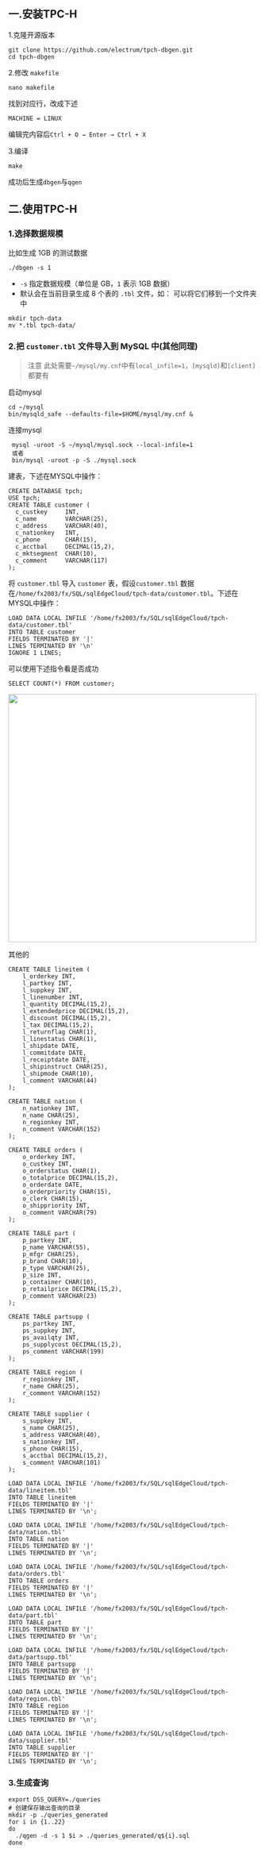 ## 一.安装TPC-H
1.克隆开源版本
```
git clone https://github.com/electrum/tpch-dbgen.git
cd tpch-dbgen
```

2.修改 `makefile`
```
nano makefile
```
找到对应行，改成下述
```
MACHINE = LINUX
```
编辑完内容后`Ctrl + O → Enter → Ctrl + X`

3.编译
```
make
```
成功后生成`dbgen`与`qgen`


## 二.使用TPC-H
### 1.选择数据规模
比如生成 1GB 的测试数据
```
./dbgen -s 1
```
- `-s` 指定数据规模（单位是 GB，`1` 表示 1GB 数据）
- 默认会在当前目录生成 8 个表的 `.tbl` 文件，如：
可以将它们移到一个文件夹中
```
mkdir tpch-data
mv *.tbl tpch-data/
```

### 2.把 `customer.tbl` 文件导入到 MySQL 中(其他同理)

> 注意
> 此处需要`~/mysql/my.cnf`中有`local_infile=1`，`[mysqld]`和`[client]`都要有

启动mysql
```
cd ~/mysql
bin/mysqld_safe --defaults-file=$HOME/mysql/my.cnf &
```
连接mysql
```
 mysql -uroot -S ~/mysql/mysql.sock --local-infile=1
 或者
 bin/mysql -uroot -p -S ./mysql.sock
```
建表，下述在MYSQL中操作：
```
CREATE DATABASE tpch;
USE tpch;
CREATE TABLE customer (
  c_custkey     INT,
  c_name        VARCHAR(25),
  c_address     VARCHAR(40),
  c_nationkey   INT,
  c_phone       CHAR(15),
  c_acctbal     DECIMAL(15,2),
  c_mktsegment  CHAR(10),
  c_comment     VARCHAR(117)
);
```
将 `customer.tbl` 导入 `customer` 表，假设`customer.tbl` 数据在`/home/fx2003/fx/SQL/sqlEdgeCloud/tpch-data/customer.tbl`。下述在MYSQL中操作：
```
LOAD DATA LOCAL INFILE '/home/fx2003/fx/SQL/sqlEdgeCloud/tpch-data/customer.tbl'
INTO TABLE customer
FIELDS TERMINATED BY '|'
LINES TERMINATED BY '\n'
IGNORE 1 LINES;
```
可以使用下述指令看是否成功
```
SELECT COUNT(*) FROM customer;
```
<img src="file-20250514231247268.png" style="width: 500px; height: auto;">

其他的
```
CREATE TABLE lineitem (
    l_orderkey INT,
    l_partkey INT,
    l_suppkey INT,
    l_linenumber INT,
    l_quantity DECIMAL(15,2),
    l_extendedprice DECIMAL(15,2),
    l_discount DECIMAL(15,2),
    l_tax DECIMAL(15,2),
    l_returnflag CHAR(1),
    l_linestatus CHAR(1),
    l_shipdate DATE,
    l_commitdate DATE,
    l_receiptdate DATE,
    l_shipinstruct CHAR(25),
    l_shipmode CHAR(10),
    l_comment VARCHAR(44)
);

CREATE TABLE nation (
    n_nationkey INT,
    n_name CHAR(25),
    n_regionkey INT,
    n_comment VARCHAR(152)
);

CREATE TABLE orders (
    o_orderkey INT,
    o_custkey INT,
    o_orderstatus CHAR(1),
    o_totalprice DECIMAL(15,2),
    o_orderdate DATE,
    o_orderpriority CHAR(15),
    o_clerk CHAR(15),
    o_shippriority INT,
    o_comment VARCHAR(79)
);

CREATE TABLE part (
    p_partkey INT,
    p_name VARCHAR(55),
    p_mfgr CHAR(25),
    p_brand CHAR(10),
    p_type VARCHAR(25),
    p_size INT,
    p_container CHAR(10),
    p_retailprice DECIMAL(15,2),
    p_comment VARCHAR(23)
);

CREATE TABLE partsupp (
    ps_partkey INT,
    ps_suppkey INT,
    ps_availqty INT,
    ps_supplycost DECIMAL(15,2),
    ps_comment VARCHAR(199)
);

CREATE TABLE region (
    r_regionkey INT,
    r_name CHAR(25),
    r_comment VARCHAR(152)
);

CREATE TABLE supplier (
    s_suppkey INT,
    s_name CHAR(25),
    s_address VARCHAR(40),
    s_nationkey INT,
    s_phone CHAR(15),
    s_acctbal DECIMAL(15,2),
    s_comment VARCHAR(101)
);

LOAD DATA LOCAL INFILE '/home/fx2003/fx/SQL/sqlEdgeCloud/tpch-data/lineitem.tbl'
INTO TABLE lineitem
FIELDS TERMINATED BY '|'
LINES TERMINATED BY '\n';

LOAD DATA LOCAL INFILE '/home/fx2003/fx/SQL/sqlEdgeCloud/tpch-data/nation.tbl'
INTO TABLE nation
FIELDS TERMINATED BY '|'
LINES TERMINATED BY '\n';

LOAD DATA LOCAL INFILE '/home/fx2003/fx/SQL/sqlEdgeCloud/tpch-data/orders.tbl'
INTO TABLE orders
FIELDS TERMINATED BY '|'
LINES TERMINATED BY '\n';

LOAD DATA LOCAL INFILE '/home/fx2003/fx/SQL/sqlEdgeCloud/tpch-data/part.tbl'
INTO TABLE part
FIELDS TERMINATED BY '|'
LINES TERMINATED BY '\n';

LOAD DATA LOCAL INFILE '/home/fx2003/fx/SQL/sqlEdgeCloud/tpch-data/partsupp.tbl'
INTO TABLE partsupp
FIELDS TERMINATED BY '|'
LINES TERMINATED BY '\n';

LOAD DATA LOCAL INFILE '/home/fx2003/fx/SQL/sqlEdgeCloud/tpch-data/region.tbl'
INTO TABLE region
FIELDS TERMINATED BY '|'
LINES TERMINATED BY '\n';

LOAD DATA LOCAL INFILE '/home/fx2003/fx/SQL/sqlEdgeCloud/tpch-data/supplier.tbl'
INTO TABLE supplier
FIELDS TERMINATED BY '|'
LINES TERMINATED BY '\n';
```

### 3.生成查询
```
export DSS_QUERY=./queries
# 创建保存输出查询的目录
mkdir -p ./queries_generated
for i in {1..22}
do
  ./qgen -d -s 1 $i > ./queries_generated/q${i}.sql
done
```